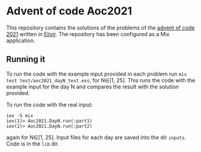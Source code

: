 # Advent of code Aoc2021

This repository contains the solutions of the problems of the
[advent of code 2021](https://adventofcode.com/2021/) written in [Elixir](https://elixir-lang.org/).
The repository has been configured as a Mix application.

## Running it

To run the code with the example input provided in each problem run `mix test test/aoc2021_dayN_test.exs`, for N∈[1, 25].
This runs the code with the example input for the day N and compares the result with the solution provided.

To run the code with the real input:

    iex -S mix
    iex(1)> Aoc2021.DayN.run(:part1)
    iex(2)> Aoc2021.DayN.run(:part2)

again for N∈[1, 25].
Input files for each day are saved into the dir `inputs`.
Code is in the `lib` dir.
